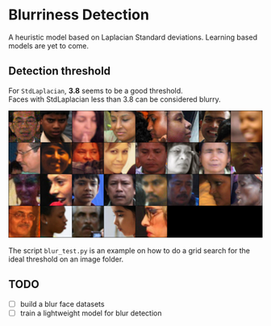 # Blurriness Detection

A heuristic model based on Laplacian Standard deviations.
Learning based models are yet to come.

## Detection threshold

For `StdLaplacian`, **3.8** seems to be a good threshold.  
Faces with StdLaplacian less than 3.8 can be considered blurry.  

![Blur faces with std less than 3.8](assets/blur.png)



The script `blur_test.py` is an example on how to do a grid search for the ideal threshold on an image folder.

## TODO

- [ ] build a blur face datasets
- [ ] train a lightweight model for blur detection
